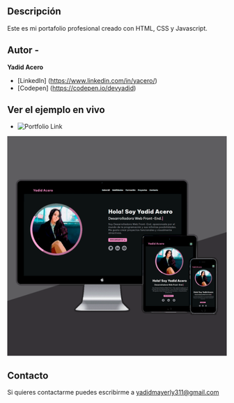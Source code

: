 ## Descripción

Este es mi portafolio profesional creado con HTML, CSS y Javascript.

## Autor -
**Yadid Acero**

* [LinkedIn] (https://www.linkedin.com/in/yacero/)
* [Codepen] (https://codepen.io/devyadid)

## Ver el ejemplo en vivo
- ![Portfolio Link](https://devyadid.github.io/)

![](https://github.com/devyadid/devyadid.github.io/blob/main/assets/projects/projects_portfolio_cover.png)

## Contacto
Si quieres contactarme puedes escribirme a yadidmayerly311@gmail.com
